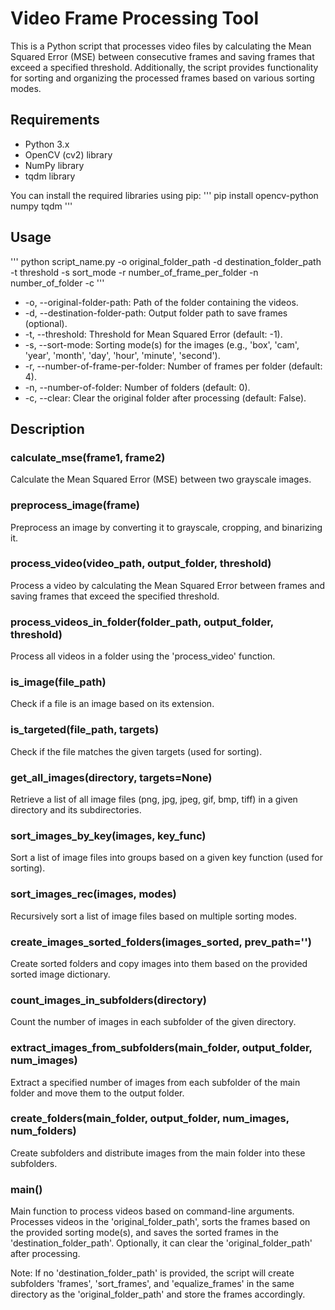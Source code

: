 # Video Frame Processing Tool

This is a Python script that processes video files by calculating the Mean Squared Error (MSE) between consecutive frames and saving frames that exceed a specified threshold. Additionally, the script provides functionality for sorting and organizing the processed frames based on various sorting modes.

## Requirements

- Python 3.x
- OpenCV (cv2) library
- NumPy library
- tqdm library

You can install the required libraries using pip:
'''
pip install opencv-python numpy tqdm
'''

## Usage

'''
python script_name.py -o original_folder_path -d destination_folder_path -t threshold -s sort_mode -r number_of_frame_per_folder -n number_of_folder -c
'''

- -o, --original-folder-path: Path of the folder containing the videos.
- -d, --destination-folder-path: Output folder path to save frames (optional).
- -t, --threshold: Threshold for Mean Squared Error (default: -1).
- -s, --sort-mode: Sorting mode(s) for the images (e.g., 'box', 'cam', 'year', 'month', 'day', 'hour', 'minute', 'second').
- -r, --number-of-frame-per-folder: Number of frames per folder (default: 4).
- -n, --number-of-folder: Number of folders (default: 0).
- -c, --clear: Clear the original folder after processing (default: False).

## Description

### calculate_mse(frame1, frame2)
Calculate the Mean Squared Error (MSE) between two grayscale images.

### preprocess_image(frame)
Preprocess an image by converting it to grayscale, cropping, and binarizing it.

### process_video(video_path, output_folder, threshold)
Process a video by calculating the Mean Squared Error between frames and saving frames that exceed the specified threshold.

### process_videos_in_folder(folder_path, output_folder, threshold)
Process all videos in a folder using the 'process_video' function.

### is_image(file_path)
Check if a file is an image based on its extension.

### is_targeted(file_path, targets)
Check if the file matches the given targets (used for sorting).

### get_all_images(directory, targets=None)
Retrieve a list of all image files (png, jpg, jpeg, gif, bmp, tiff) in a given directory and its subdirectories.

### sort_images_by_key(images, key_func)
Sort a list of image files into groups based on a given key function (used for sorting).

### sort_images_rec(images, modes)
Recursively sort a list of image files based on multiple sorting modes.

### create_images_sorted_folders(images_sorted, prev_path='')
Create sorted folders and copy images into them based on the provided sorted image dictionary.

### count_images_in_subfolders(directory)
Count the number of images in each subfolder of the given directory.

### extract_images_from_subfolders(main_folder, output_folder, num_images)
Extract a specified number of images from each subfolder of the main folder and move them to the output folder.

### create_folders(main_folder, output_folder, num_images, num_folders)
Create subfolders and distribute images from the main folder into these subfolders.

### main()
Main function to process videos based on command-line arguments. Processes videos in the 'original_folder_path', sorts the frames based on the provided sorting mode(s), and saves the sorted frames in the 'destination_folder_path'. Optionally, it can clear the 'original_folder_path' after processing.

Note: If no 'destination_folder_path' is provided, the script will create subfolders 'frames', 'sort_frames', and 'equalize_frames' in the same directory as the 'original_folder_path' and store the frames accordingly.
